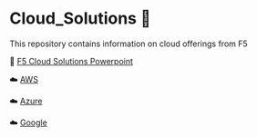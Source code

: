 # Cloud_Solutions :rocket:

This repository contains information on cloud offerings from F5

:book: [F5 Cloud Solutions Powerpoint](https://github.com/jmcalalang/Cloud_Solutions/blob/master/Cloud%20Solutions.pdf)

:cloud: [AWS](https://github.com/jmcalalang/Cloud_Solutions/tree/master/AWS)

:cloud: [Azure](https://github.com/jmcalalang/Cloud_Solutions/tree/master/Azure)

:cloud: [Google](https://github.com/jmcalalang/Cloud_Solutions/tree/master/Google)

